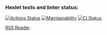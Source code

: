 ### Hexlet tests and linter status:

[![Actions Status](https://github.com/SuperSnowSnail/frontend-project-11/workflows/hexlet-check/badge.svg)](https://github.com/SuperSnowSnail/frontend-project-11/actions)
[![Maintainability](https://api.codeclimate.com/v1/badges/685f1ed058e95e073119/maintainability)](https://codeclimate.com/github/SuperSnowSnail/frontend-project-11/maintainability)
[![CI Status](https://github.com/SuperSnowSnail/frontend-project-11/actions/workflows/rss-reader.yml/badge.svg)](https://github.com/SuperSnowSnail/frontend-project-11/actions/workflows/rss-reader.yml)

[RSS Reader](https://rss-reader-two.vercel.app/)
